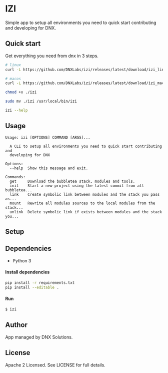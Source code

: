 # IZI
Simple app to setup all environments you need to quick start contributing and developing for DNX.

## Quick start
Get everything you need from dnx in 3 steps.
```bash
# linux
curl -L https://github.com/DNXLabs/izi/releases/latest/download/izi_linux_amd64 -o izi

# macos
curl -L https://github.com/DNXLabs/izi/releases/latest/download/izi_macos_amd64 -o izi

chmod +x ./izi

sudo mv ./izi /usr/local/bin/izi

izi --help
```

## Usage
```
Usage: izi [OPTIONS] COMMAND [ARGS]...

  A CLI to setup all environments you need to quick start contributing and
  developing for DNX

Options:
  --help  Show this message and exit.

Commands:
  get     Download the bubbletea stack, modules and tools.
  init    Start a new project using the latest commit from all bubbletea...
  link    Create symbolic link between modules and the stack you pass as...
  mount   Rewrite all modules sources to the local modules from the stack...
  unlink  Delete symbolic link if exists between modules and the stack you...
```

## Setup

## Dependencies
- Python 3

#### Install dependencies
```bash
pip install -r requirements.txt
pip install --editable .
```

#### Run
```bash
$ izi
```

## Author
App managed by DNX Solutions.

## License
Apache 2 Licensed. See LICENSE for full details.